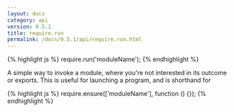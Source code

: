 ```yaml
---
layout: docs
category: api
version: 0.5.1
title: require.run
permalink: /docs/0.5.1/api/require.run.html
---
```


{% highlight js %}
require.run('moduleName');
{% endhighlight %}

A simple way to invoke a module, where you're not interested in its outcome or exports. This is useful for launching a program, and is shorthand for

{% highlight js %}
require.ensure(['moduleName'], function () {});
{% endhighlight %}